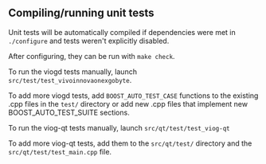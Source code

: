 Compiling/running unit tests
------------------------------------

Unit tests will be automatically compiled if dependencies were met in `./configure`
and tests weren't explicitly disabled.

After configuring, they can be run with `make check`.

To run the viogd tests manually, launch `src/test/test_vivoinnovaonexgobyte`.

To add more viogd tests, add `BOOST_AUTO_TEST_CASE` functions to the existing
.cpp files in the `test/` directory or add new .cpp files that
implement new BOOST_AUTO_TEST_SUITE sections.

To run the viog-qt tests manually, launch `src/qt/test/test_viog-qt`

To add more viog-qt tests, add them to the `src/qt/test/` directory and
the `src/qt/test/test_main.cpp` file.
